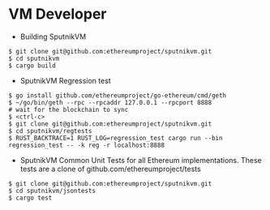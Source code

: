 # VM Developer

* Building SputnikVM
```
$ git clone git@github.com:ethereumproject/sputnikvm.git
$ cd sputnikvm
$ cargo build
```
* SputnikVM Regression test

```
$ go install github.com/ethereumproject/go-ethereum/cmd/geth
$ ~/go/bin/geth --rpc --rpcaddr 127.0.0.1 --rpcport 8888
# wait for the blockchain to sync
$ <ctrl-c>
$ git clone git@github.com:ethereumproject/sputnikvm.git
$ cd sputnikvm/regtests
$ RUST_BACKTRACE=1 RUST_LOG=regression_test cargo run --bin regression_test -- -k reg -r localhost:8888
```
* SputnikVM Common Unit Tests for all Ethereum implementations.
These tests are a clone of github.com/ethereumproject/tests
```
$ git clone git@github.com:ethereumproject/sputnikvm.git
$ cd sputnikvm/jsontests
$ cargo test
```
